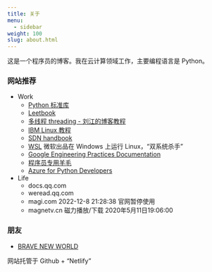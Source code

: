 ```yaml
---
title: 关于
menu:
  - sidebar
weight: 100
slug: about.html
---
```


这是一个程序员的博客。我在云计算领域工作，主要编程语言是 Python。

### 网站推荐

* Work
    * [Python 标准库](https://docs.python.org/zh-cn/3.6/library/index.html)
    * [Leetbook](https://leetcode-cn.com/leetbook/)
    * [多线程 threading - 刘江的博客教程](https://www.liujiangblog.com/course/python/79)
    * [IBM Linux 教程](https://developer.ibm.com/zh/technologies/linux/tutorials)
    * [SDN handbook](https://tonydeng.github.io/sdn-handbook/)
    * [WSL](https://docs.microsoft.com/en-us/windows/wsl/) 微软出品在 Windows 上运行 Linux，“双系统杀手”
    * [Google Engineering Practices Documentation](https://google.github.io/eng-practices/)
    * [程序员专用羊毛](https://github.com/ripienaar/free-for-dev)
    * [Azure for Python Developers][1]
* Life
    * docs.qq.com
    * weread.qq.com
    * magi.com 2022-12-8 21:28:38 官网暂停使用
    * magnetv.cn 磁力播放/下载 2020年5月11日19:06:00

### 朋友
* [BRAVE NEW WORLD](http://junphy.com/)

网站托管于 Github + <q>Netlify</q>


[1]: https://learn.microsoft.com/en-us/azure/developer/python/ 'Azure for Python Developers'

